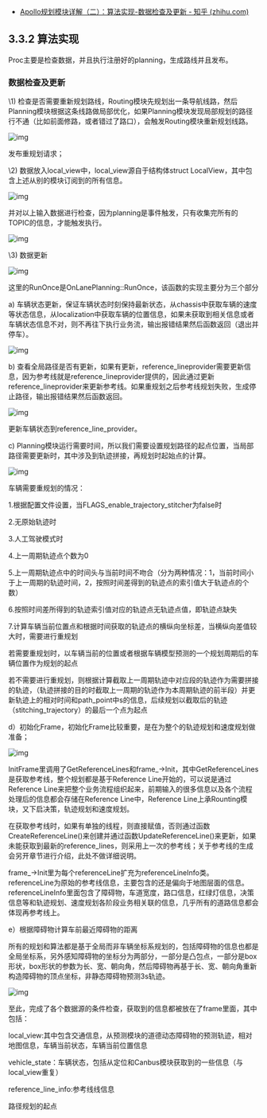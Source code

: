 - [Apollo规划模块详解（二）：算法实现-数据检查及更新 - 知乎 (zhihu.com)](https://zhuanlan.zhihu.com/p/430773327)

## 3.3.2 算法实现

Proc主要是检查数据，并且执行注册好的planning，生成路线并且发布。

### **数据检查及更新**

\1) 检查是否需要重新规划路线，Routing模块先规划出一条导航线路，然后Planning模块根据这条线路做局部优化，如果Planning模块发现局部规划的路径行不通（比如前面修路，或者错过了路口），会触发Routing模块重新规划线路。

![img](https://pic4.zhimg.com/80/v2-21ad02257fe49478bf93a3766c68095f_720w.jpg)

发布重规划请求；

\2) 数据放入local_view中，local_view源自于结构体struct LocalView，其中包含上述从别的模块订阅到的所有信息。

![img](https://pic4.zhimg.com/80/v2-ff754eba719e2613ae633e8b17ee795b_720w.jpg)

并对以上输入数据进行检查，因为planning是事件触发，只有收集完所有的TOPIC的信息，才能触发执行。

![img](https://pic3.zhimg.com/80/v2-3cbb8889f1fc8ee0a90b7ac96f8d843a_720w.png)

\3) 数据更新

![img](https://pic4.zhimg.com/80/v2-47e541f4f8b2afa2b6a6757e44ba7dbf_720w.png)

这里的RunOnce是OnLanePlanning::RunOnce，该函数的实现主要分为三个部分

a) 车辆状态更新，保证车辆状态时刻保持最新状态，从chassis中获取车辆的速度等状态信息，从localization中获取车辆的位置信息，如果未获取到相关信息或者车辆状态信息不对，则不再往下执行业务流，输出报错结果然后函数返回（退出并停车）。

![img](https://pic3.zhimg.com/80/v2-34813764bcf0acd5c3955527e2db8d86_720w.jpg)

b) 查看全局路径是否有更新，如果有更新，reference_lineprovider需要更新信息，因为参考线就是reference_lineprovider提供的，因此通过更新reference_lineprovider来更新参考线。如果重规划之后参考线规划失败，生成停止路径，输出报错结果然后函数返回。

![img](https://pic2.zhimg.com/80/v2-b76803b5f60da6c55a8de410f60ae79d_720w.jpg)

更新车辆状态到reference_line_provider。

c) Planning模块运行需要时间，所以我们需要设置规划路径的起点位置，当局部路径需要更新时，其中涉及到轨迹拼接，再规划时起始点的计算。

![img](https://pic4.zhimg.com/80/v2-7944cfe268584df7ae0683990bb46a0b_720w.jpg)

车辆需要重规划的情况：

1.根据配置文件设置，当FLAGS_enable_trajectory_stitcher为false时

2.无原始轨迹时

3.人工驾驶模式时

4.上一周期轨迹点个数为0

5.上一周期轨迹点中的时间头与当前时间不吻合（分为两种情况：1，当前时间小于上一周期的轨迹时间，2，按照时间差得到的轨迹点的索引值大于轨迹点的个数）

6.按照时间差所得到的轨迹索引值对应的轨迹点无轨迹点值，即轨迹点缺失

7.计算车辆当前位置点和根据时间获取的轨迹点的横纵向坐标差，当横纵向差值较大时，需要进行重规划

若需要重规划时，以车辆当前的位置或者根据车辆模型预测的一个规划周期后的车辆位置作为规划的起点

若不需要进行重规划，则根据计算截取上一周期轨迹中对应段的轨迹作为需要拼接的轨迹，（轨迹拼接的目的时截取上一周期的轨迹作为本周期轨迹的前半段）并更新轨迹上的相对时间和path_point中s的信息，后续规划以截取后的轨迹（stitching_trajectory）的最后一个点为起点

d）初始化Frame，初始化Frame比较重要，是在为整个的轨迹规划和速度规划做准备；

![img](https://pic4.zhimg.com/80/v2-dac86458d6513fa526976ef2280e1d97_720w.png)

InitFrame里调用了GetReferenceLines和frame_->Init，其中GetReferenceLines是获取参考线，整个规划都是基于Reference Line开始的，可以说是通过Reference Line来把整个业务流程组织起来，前期输入的很多信息以及各个流程处理后的信息都会存储在Reference Line中，Reference Line上承Rounting模块，又下启决策，轨迹规划和速度规划。

在获取参考线时，如果有单独的线程，则直接赋值，否则通过函数CreateReferenceLine()来创建并通过函数UpdateReferenceLine()来更新，如果未能获取到最新的reference_lines，则采用上一次的参考线；关于参考线的生成会另开章节进行介绍，此处不做详细说明。

frame_->Init里为每个referenceLine扩充为referenceLineInfo类。referenceLine为原始的参考线信息，主要包含的还是偏向于地图层面的信息。referenceLineInfo里面包含了障碍物，车道宽度，路口信息，红绿灯信息，决策信息等和轨迹规划、速度规划各阶段业务相关联的信息，几乎所有的道路信息都会体现再参考线上。

e）根据障碍物计算车前最近障碍物的距离

所有的规划和算法都是基于全局而非车辆坐标系规划的，包括障碍物的信息也都是全局坐标系，另外感知障碍物的坐标分为两部分，一部分是凸包点，一部分是box形状，box形状的参数为长、宽、朝向角，然后障碍物再基于长、宽、朝向角重新构造障碍物的顶点坐标，非静态障碍物预测3s轨迹。

![img](https://pic3.zhimg.com/80/v2-408e2160510980e9b657461a27ae5626_720w.png)

至此，完成了各个数据源的条件检查，获取到的信息都被放在了frame里面，其中包括：

local_view:其中包含交通信息，从预测模块的道德动态障碍物的预测轨迹，相对地图信息，车辆当前状态，车辆当前位置信息

vehicle_state：车辆状态，包括从定位和Canbus模块获取到的一些信息（与local_view重复）

reference_line_info:参考线线信息

路径规划的起点
